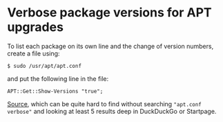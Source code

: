 # Verbose package versions for APT upgrades

To list each package on its own line and the change of version numbers, create a file using:
```
$ sudo /usr/apt/apt.conf
```
and put the following line in the file:
```
APT::Get::Show-Versions "true";
```

[Source](https://askubuntu.com/questions/928785/how-can-i-enable-verbose-versions-for-apt-get-and-apt-by-default), which can be quite hard to find without searching `"apt.conf verbose"` and looking at least 5 results deep in DuckDuckGo or Startpage.

[//]: # (11:58am on May 28, 2022)
